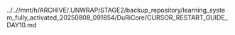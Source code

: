 ../..//mnt/h/ARCHIVE/.UNWRAP/STAGE2/backup_repository/learning_system_fully_activated_20250808_091854/DuRiCore/CURSOR_RESTART_GUIDE_DAY10.md